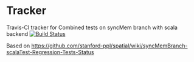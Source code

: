 # Tracker
Travis-CI tracker for Combined tests on syncMem branch with scala backend
[![Build Status](https://travis-ci.org/mattfel1/Tracker.svg?branch=ClassCombined-BranchsyncMem-Backendscala-Tracker)](https://travis-ci.org/mattfel1/Tracker)

Based on https://github.com/stanford-ppl/spatial/wiki/syncMemBranch-scalaTest-Regression-Tests-Status
